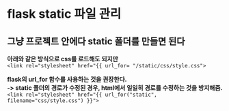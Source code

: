 # flask static 파일 관리

## 그냥 프로젝트 안에다 static 폴더를 만들면 된다

**아래와 같은 방식으로 css를 로드해도 되지만**  
`<link rel="stylesheet" href="{{ url_for= "/static/css/style.css">`

**flask의 url_for 함수를 사용하는 것을 권장한다.**  
**-> static 폴더의 경로가 수정된 경우, html에서 일일히 경로를 수정하는 것을 방지해줌.**  
`<link rel="stylesheet" href="{{ url_for("static", filename="css/style.css") }}">`
